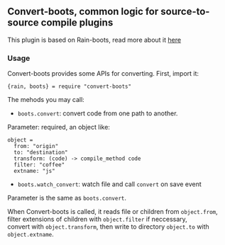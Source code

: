 
Convert-boots, common logic for source-to-source compile plugins
------

This plugin is based on Rain-boots, read more about it [here][rain-boots]

[rain-boots]: https://github.com/jiyinyiyong/rain-boots

### Usage

Convert-boots provides some APIs for converting. First, import it:

```
{rain, boots} = require "convert-boots"
```

The mehods you may call:  

* `boots.convert`: convert code from one path to another.

Parameter: required, an object like:

```
object =
  from: "origin"
  to: "destination"
  transform: (code) -> compile_method code
  filter: "coffee"
  extname: "js"
```

* `boots.watch_convert`: watch file and call `convert` on save event

Parameter is the same as `boots.convert`.

When Convert-boots is called, it reads file or children from `object.from`,  
filter extensions of children with `object.filter` if neccessary,  
convert with `object.transform`,
then write to directory `object.to` with `object.extname`.  